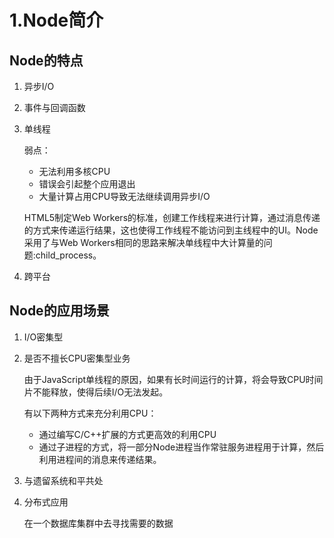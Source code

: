 # 1.Node简介

## Node的特点

1. 异步I/O

2. 事件与回调函数

3. 单线程

   弱点：

   - 无法利用多核CPU
   - 错误会引起整个应用退出
   - 大量计算占用CPU导致无法继续调用异步I/O

   HTML5制定Web Workers的标准，创建工作线程来进行计算，通过消息传递的方式来传递运行结果，这也使得工作线程不能访问到主线程中的UI。Node采用了与Web Workers相同的思路来解决单线程中大计算量的问题:child_process。

4. 跨平台

## Node的应用场景

1. I/O密集型

2. 是否不擅长CPU密集型业务

   由于JavaScript单线程的原因，如果有长时间运行的计算，将会导致CPU时间片不能释放，使得后续I/O无法发起。

   有以下两种方式来充分利用CPU：

   - 通过编写C/C++扩展的方式更高效的利用CPU
   - 通过子进程的方式，将一部分Node进程当作常驻服务进程用于计算，然后利用进程间的消息来传递结果。

3. 与遗留系统和平共处

4. 分布式应用

   在一个数据库集群中去寻找需要的数据

